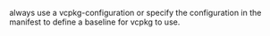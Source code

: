 always use a vcpkg-configuration or specify the configuration in the manifest to define a baseline for vcpkg to use. 